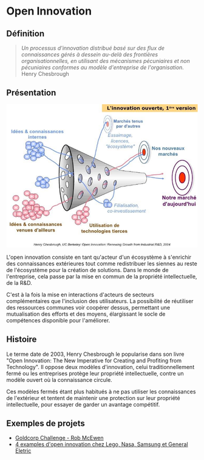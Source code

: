 # Open Innovation

## Définition

> *Un processus d'innovation distribué basé sur des flux de connaissances gérés à dessein au-delà des frontières organisationnelles, en utilisant des mécanismes pécuniaires et non pécuniaires conformes au modèle d'entreprise de l'organisation.*  
Henry Chesbrough

## Présentation

![open innovation](/images/open-innovation.jpg)

L'open innovation consiste en tant qu'acteur d'un écosystème à s'enrichir des connaissances extérieures tout comme redistribuer les siennes au reste de l'écosystème pour la création de solutions. Dans le monde de l'entreprise, cela passe par la mise en commun de la propriété intellectuelle, de la R&D.

C'est à la fois la mise en interactions d'acteurs de secteurs complémentaires que l'inclusion des utilisateurs. La possibilité de réutiliser des ressources communes voir coopérer dessus, permettant une mutualisation des efforts et des moyens, élargissant le socle de compétences disponible pour l'améliorer.

## Histoire

Le terme date de 2003, Henry Chesbrough le popularise dans son livre "Open Innovation: The New Imperative for Creating and Profiting from Technology". Il oppose deux modèles d'innovation, celui traditionnellement fermé ou les entreprises protège leur propriété intellectuelle, contre un modèle ouvert où la connaissance circule.

Ces modèles fermés étant plus habitués à ne pas utiliser les connaissances de l'extérieur et tentent de maintenir une protection sur leur propriété intellectuelle, pour essayer de garder un avantage compétitif.

## Exemples de projets

- [Goldcorp Challenge - Rob McEwen](https://www.youtube.com/watch?v=BbifoFEswQ0)
- [4 examples d'open innovation chez Lego, Nasa, Samsung et General Eletric](https://www.onova.io/innovation-insights/four-examples-of-open-innovation)
